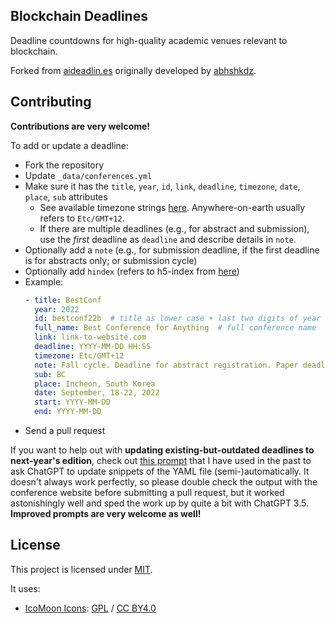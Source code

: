 ## Blockchain Deadlines

Deadline countdowns for high-quality academic venues relevant to blockchain.

Forked from [aideadlin.es](https://aideadlin.es/) originally developed by [abhshkdz](https://twitter.com/abhshkdz).


## Contributing

**Contributions are very welcome!**

To add or update a deadline:
- Fork the repository
- Update `_data/conferences.yml`
- Make sure it has the `title`, `year`, `id`, `link`, `deadline`, `timezone`, `date`, `place`, `sub` attributes
    + See available timezone strings [here](https://momentjs.com/timezone/). Anywhere-on-earth usually refers to `Etc/GMT+12`.
    + If there are multiple deadlines (e.g., for abstract and submission), use the *first* deadline as `deadline` and describe details in `note`.
- Optionally add a `note` (e.g., for submission deadline, if the first deadline is for abstracts only; or submission cycle)
- Optionally add `hindex` (refers to h5-index from [here](https://scholar.google.com/citations?view_op=top_venues&vq=eng))
- Example:
    ```yaml
    - title: BestConf
      year: 2022
      id: bestconf22b  # title as lower case + last two digits of year [+ optional: cycle]
      full_name: Best Conference for Anything  # full conference name
      link: link-to-website.com
      deadline: YYYY-MM-DD HH:SS
      timezone: Etc/GMT+12
      note: Fall cycle. Deadline for abstract registration. Paper deadline YYYY-MM-DD AoE.
      sub: BC
      place: Incheon, South Korea
      date: September, 18-22, 2022
      start: YYYY-MM-DD
      end: YYYY-MM-DD
    ```
- Send a pull request

If you want to help out with **updating existing-but-outdated deadlines to next-year's edition**, check out [this prompt](chatgpt-prompt-update.txt) that I have used in the past to ask ChatGPT to update snippets of the YAML file (semi-)automatically.
It doesn't always work perfectly, so please double check the output with the conference website before submitting a pull request, but it worked astonishingly well and sped the work up by quite a bit with ChatGPT 3.5.
**Improved prompts are very welcome as well!**


## License

This project is licensed under [MIT](https://abhshkdz.mit-license.org/).

It uses:
- [IcoMoon Icons](https://icomoon.io/#icons-icomoon): [GPL](http://www.gnu.org/licenses/gpl.html) / [CC BY4.0](http://creativecommons.org/licenses/by/4.0/)
